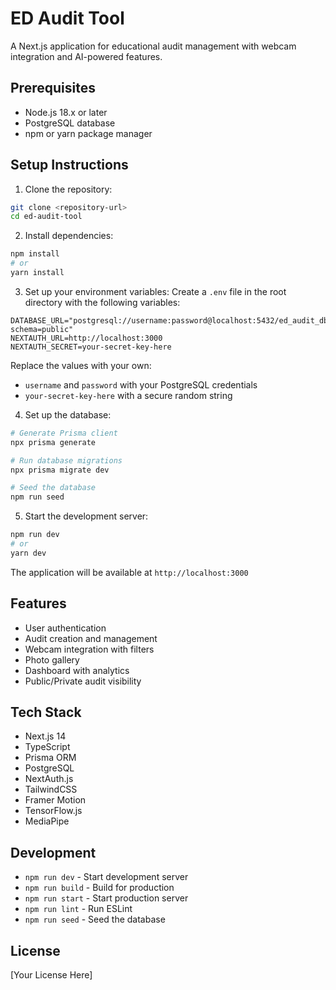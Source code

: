 # ED Audit Tool

A Next.js application for educational audit management with webcam integration and AI-powered features.

## Prerequisites

- Node.js 18.x or later
- PostgreSQL database
- npm or yarn package manager

## Setup Instructions

1. Clone the repository:

```bash
git clone <repository-url>
cd ed-audit-tool
```

2. Install dependencies:

```bash
npm install
# or
yarn install
```

3. Set up your environment variables:
   Create a `.env` file in the root directory with the following variables:

```env
DATABASE_URL="postgresql://username:password@localhost:5432/ed_audit_db?schema=public"
NEXTAUTH_URL=http://localhost:3000
NEXTAUTH_SECRET=your-secret-key-here
```

Replace the values with your own:

- `username` and `password` with your PostgreSQL credentials
- `your-secret-key-here` with a secure random string

4. Set up the database:

```bash
# Generate Prisma client
npx prisma generate

# Run database migrations
npx prisma migrate dev

# Seed the database 
npm run seed
```

5. Start the development server:

```bash
npm run dev
# or
yarn dev
```

The application will be available at `http://localhost:3000`

## Features

- User authentication
- Audit creation and management
- Webcam integration with filters
- Photo gallery
- Dashboard with analytics
- Public/Private audit visibility

## Tech Stack

- Next.js 14
- TypeScript
- Prisma ORM
- PostgreSQL
- NextAuth.js
- TailwindCSS
- Framer Motion
- TensorFlow.js
- MediaPipe

## Development

- `npm run dev` - Start development server
- `npm run build` - Build for production
- `npm run start` - Start production server
- `npm run lint` - Run ESLint
- `npm run seed` - Seed the database

## License

[Your License Here]
